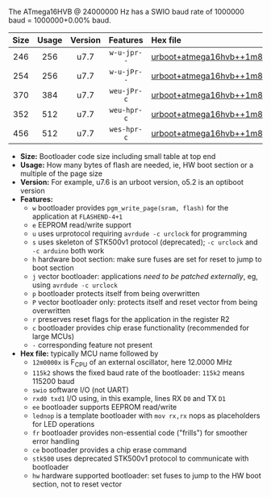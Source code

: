 The ATmega16HVB @ 24000000 Hz has a SWIO baud rate of 1000000 baud = 1000000+0.00% baud.

|Size|Usage|Version|Features|Hex file|
|:-:|:-:|:-:|:-:|:--|
|246|256|u7.7|`w-u-jpr--`|[urboot+atmega16hvb++1m8432x+++76k8_swio_rxb0_txb1_lednop.hex](https://raw.githubusercontent.com/stefanrueger/urboot.hex/main/mcus/atmega16hvb/external_oscillator/fcpu++1m8432_Hz/br+++76k8_bps/urboot+atmega16hvb++1m8432x+++76k8_swio_rxb0_txb1_lednop.hex)|
|254|256|u7.7|`w-u-jPr--`|[urboot+atmega16hvb++1m8432x+++76k8_swio_rxb0_txb1.hex](https://raw.githubusercontent.com/stefanrueger/urboot.hex/main/mcus/atmega16hvb/external_oscillator/fcpu++1m8432_Hz/br+++76k8_bps/urboot+atmega16hvb++1m8432x+++76k8_swio_rxb0_txb1.hex)|
|370|384|u7.7|`weu-jPr-c`|[urboot+atmega16hvb++1m8432x+++76k8_swio_rxb0_txb1_ee_lednop_fr_ce.hex](https://raw.githubusercontent.com/stefanrueger/urboot.hex/main/mcus/atmega16hvb/external_oscillator/fcpu++1m8432_Hz/br+++76k8_bps/urboot+atmega16hvb++1m8432x+++76k8_swio_rxb0_txb1_ee_lednop_fr_ce.hex)|
|352|512|u7.7|`weu-hpr-c`|[urboot+atmega16hvb++1m8432x+++76k8_swio_rxb0_txb1_ee_lednop_fr_ce_hw.hex](https://raw.githubusercontent.com/stefanrueger/urboot.hex/main/mcus/atmega16hvb/external_oscillator/fcpu++1m8432_Hz/br+++76k8_bps/urboot+atmega16hvb++1m8432x+++76k8_swio_rxb0_txb1_ee_lednop_fr_ce_hw.hex)|
|456|512|u7.7|`wes-hpr-c`|[urboot+atmega16hvb++1m8432x+++76k8_swio_rxb0_txb1_ee_lednop_fr_ce_stk500_hw.hex](https://raw.githubusercontent.com/stefanrueger/urboot.hex/main/mcus/atmega16hvb/external_oscillator/fcpu++1m8432_Hz/br+++76k8_bps/urboot+atmega16hvb++1m8432x+++76k8_swio_rxb0_txb1_ee_lednop_fr_ce_stk500_hw.hex)|

- **Size:** Bootloader code size including small table at top end
- **Usage:** How many bytes of flash are needed, ie, HW boot section or a multiple of the page size
- **Version:** For example, u7.6 is an urboot version, o5.2 is an optiboot version
- **Features:**
  + `w` bootloader provides `pgm_write_page(sram, flash)` for the application at `FLASHEND-4+1`
  + `e` EEPROM read/write support
  + `u` uses urprotocol requiring `avrdude -c urclock` for programming
  + `s` uses skeleton of STK500v1 protocol (deprecated); `-c urclock` and `-c arduino` both work
  + `h` hardware boot section: make sure fuses are set for reset to jump to boot section
  + `j` vector bootloader: applications *need to be patched externally*, eg, using `avrdude -c urclock`
  + `p` bootloader protects itself from being overwritten
  + `P` vector bootloader only: protects itself and reset vector from being overwritten
  + `r` preserves reset flags for the application in the register R2
  + `c` bootloader provides chip erase functionality (recommended for large MCUs)
  + `-` corresponding feature not present
- **Hex file:** typically MCU name followed by
  + `12m0000x` is F<sub>CPU</sub> of an external oscillator, here 12.0000 MHz
  + `115k2` shows the fixed baud rate of the bootloader: `115k2` means 115200 baud
  + `swio` software I/O (not UART)
  + `rxd0 txd1` I/O using, in this example, lines RX `D0` and TX `D1`
  + `ee` bootloader supports EEPROM read/write
  + `lednop` is a template bootloader with `mov rx,rx` nops as placeholders for LED operations
  + `fr` bootloader provides non-essential code ("frills") for smoother error handling
  + `ce` bootloader provides a chip erase command
  + `stk500` uses deprecated STK500v1 protocol to communicate with bootloader
  + `hw` hardware supported bootloader: set fuses to jump to the HW boot section, not to reset vector
